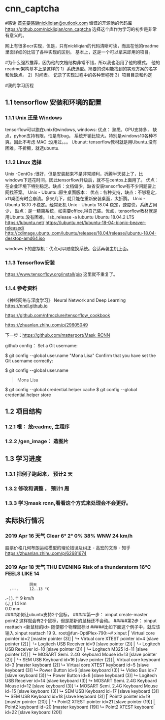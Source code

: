# cnn_captcha
#感谢
首先要感谢nickliqian@outlook.com 慷慨的开源他的代码库 https://github.com/nickliqian/cnn_captcha 
选择这个库作为学习的初步是非常有意义的。

网上有很多ocr实现，但是，只有nickliqian的代码清晰可读，而且在他的readme里面详细的比较了各种实现的区别。
基本上，这是一个可以拿来即用的项目。

#为什么强烈推荐，因为他的文档结构非常不错，所以我也沿用了他的模式。
他的readme架构基本上是这样的
1）系统选型。简要的说明能找到的实现方案的名字和优缺点。
2）时间表。 记录了实现过程中的各种里程碑
3）项目目录和约定

#我的学习历程
 
## 1.1 tensorflow 安装和环境的配置
### 1.1.1 Unix 还是 Windows
tensorflow可以跑在unix和windows, 
windows:  优点： 熟悉，GPU支持多， 缺点，pyhon支持有限，怕是有bug， 系统开销比较大。特别是windows10各种不爽。因此不考虑
MAC  :没用过。。。
Ubunut: tensorflow教材就是用Ubuntu.没有困难。不折腾，就选ubuntu.

### 1.1.2 Linux 选择
Unix -CentOs :很好，但是安装起来不是非常顺利，折腾半天装上了，比windows下还花时间。因此tensorflow升级后，就不在centos上面用了。
优点：在企业环境下特别稳定。缺点：文档偏少，缺省安装tensorflow有不少问题要上网找答案。
Unix - Ubuntu :原生桌面版本： 优点：各种支持，缺点：不够稳定，x11桌面有时会崩溃。多来几下，就只能在重新安装桌面，太折腾。
Unix - Ubuntu 18.10  不稳定。经常死机
Unix - Ubuntu 18.04  稳定，速度快，系统占用少， 缺点：是一精简系统，如需要office,得自己装。优点，tensorflow教材就是用Ubuntu.没有困难。
lsb_release -a lubuntu 
Ubuntu 18.04.2 LTS
https://lubuntu.net/ 
https://lubuntu.net/lubuntu-18-04-bionic-beaver-released/
http://cdimage.ubuntu.com/lubuntu/releases/18.04/release/lubuntu-18.04-desktop-amd64.iso 

windows下的虚拟机：优点可以随意换系统。合适再装主机上面。

### 1.1.3 Tensorflow安装
https://www.tensorflow.org/install/pip 
这里就不重复了。

### 1.1.4 参考资料

《神经网络与深度学习》 Neural Network and Deep Learning https://nndl.github.io

https://github.com/nfmcclure/tensorflow_cookbook

https://zhuanlan.zhihu.com/p/29605049

下一步：https://github.com/matterport/Mask_RCNN


github config：
Set a Git username:

$ git config --global user.name "Mona Lisa"
Confirm that you have set the Git username correctly:

$ git config --global user.name
> Mona Lisa

$ git config --global credential.helper cache
$ git config --global credential.helper store

## 1.2 项目结构
### 1.2.1 根： 放readme, 主程序
### 1.2.2 /gen_image： 造图片


## 1.3 学习进度
### 1.3.1 把例子跑起来， 预计2 天
### 1.3.2 修改和调整 ， 预计1 周
### 1.3.3 学习mask rcnn,看看这个方式来处理会不会更好。


## 实际执行情况

### 2019 Apr 16 天气 Clear	6°	2°	0%   38%	WNW 24 km/h


股票价格几何布朗运动模型的理论错误及纠正 - 高宏的文章 - 知乎
https://zhuanlan.zhihu.com/p/62681674


### 2019 Apr 18 天气 THU EVENING Risk of a thunderstorm 16°C FEELS LIKE	14 
               阴天
      .--.     12..13 °C      
   .-(    ).   ↑ 9 km/h       
  (___.__)__)  14 km          
               0.0 mm         
####如何让ubuntu支持2个鼠标，
#####第一步：  xinput create-master point2
这样就会有2个鼠标，但是那新的鼠标还不会动。
#####第2步：   xinput reattach  <新鼠标的id>  随便那个物理鼠标id
#####比如下面这个例子中，就应该输入 xinput reattach 19 9..
root@fun-OptiPlex-790:~# xinput
⎡ Virtual core pointer                    	id=2	[master pointer  (3)]
⎜   ↳ Virtual core XTEST pointer              	id=4	[slave  pointer  (2)]
⎜   ↳ Logitech USB Receiver                   	id=9	[slave  pointer  (2)]
⎜   ↳ Logitech USB Receiver                   	id=10	[slave  pointer  (2)]
⎜   ↳ Logitech M325                           	id=11	[slave  pointer  (2)]
⎜   ↳ MOSART Semi. 2.4G Keyboard Mouse        	id=13	[slave  pointer  (2)]
⎜   ↳ SEM USB Keyboard                        	id=16	[slave  pointer  (2)]
⎣ Virtual core keyboard                   	id=3	[master keyboard (2)]
    ↳ Virtual core XTEST keyboard             	id=5	[slave  keyboard (3)]
    ↳ Power Button                            	id=6	[slave  keyboard (3)]
    ↳ Video Bus                               	id=7	[slave  keyboard (3)]
    ↳ Power Button                            	id=8	[slave  keyboard (3)]
    ↳ Logitech USB Receiver                   	id=14	[slave  keyboard (3)]
    ↳ MOSART Semi. 2.4G Keyboard Mouse        	id=12	[slave  keyboard (3)]
    ↳ MOSART Semi. 2.4G Keyboard Mouse        	id=15	[slave  keyboard (3)]
    ↳ SEM USB Keyboard                        	id=17	[slave  keyboard (3)]
    ↳ SEM USB Keyboard                        	id=18	[slave  keyboard (3)]
⎡ Point2 pointer                          	id=19	[master pointer  (20)]
⎜   ↳ Point2 XTEST pointer                    	id=21	[slave  pointer  (19)]
⎣ Point2 keyboard                         	id=20	[master keyboard (19)]
    ↳ Point2 XTEST keyboard                   	id=22	[slave  keyboard (20)]


